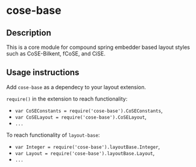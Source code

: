 # cose-base

## Description

This is a core module for compound spring embedder based layout styles such as CoSE-Bilkent, fCoSE, and CiSE.

## Usage instructions

Add `cose-base` as a dependecy to your layout extension.

`require()` in the extension to reach functionality:

 * `var CoSEConstants = require('cose-base').CoSEConstants`,
 * `var CoSELayout = require('cose-base').CoSELayout`,
 * `...`

To reach functionality of `layout-base`:

 * `var Integer = require('cose-base').layoutBase.Integer`,
 * `var Layout = require('cose-base').layoutBase.Layout`,
 * `...`
